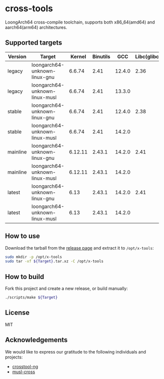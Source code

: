# cross-tools

LoongArch64 cross-compile toolchain, supports both x86_64(amd64) and aarch64(arm64) architectures.

## Supported targets

| Version      | Target                             | Kernel      | Binutils   | GCC        | Libc(glibc) | Libc(musl) |
|--------------|------------------------------------|-------------|------------|------------|-------------|------------|
| legacy       | loongarch64-unknown-linux-gnu      | 6.6.74      | 2.41       | 12.4.0     | 2.36        |            |
| legacy       | loongarch64-unknown-linux-musl     | 6.6.74      | 2.41       | 13.3.0     |             | 1.2.5      |
| stable       | loongarch64-unknown-linux-gnu      | 6.6.74      | 2.41       | 12.4.0     | 2.38        |            |
| stable       | loongarch64-unknown-linux-musl     | 6.6.74      | 2.41       | 14.2.0     |             | 1.2.5      |
| mainline     | loongarch64-unknown-linux-gnu      | 6.12.11     | 2.43.1     | 14.2.0     | 2.41        |            |
| mainline     | loongarch64-unknown-linux-musl     | 6.12.11     | 2.43.1     | 14.2.0     |             | 1.2.5      |
| latest       | loongarch64-unknown-linux-gnu      | 6.13        | 2.43.1     | 14.2.0     | 2.41        |            |
| latest       | loongarch64-unknown-linux-musl     | 6.13        | 2.43.1     | 14.2.0     |             | 1.2.5      |


## How to use

Download the tarball from the [release page](https://github.com/loong64/cross-tools/releases) and extract it to `/opt/x-tools`:

```sh
sudo mkdir -p /opt/x-tools
sudo tar -xf ${Target}.tar.xz -C /opt/x-tools
```

## How to build

Fork this project and create a new release, or build manually:

```sh
./scripts/make ${Target}
```

## License

MIT

## Acknowledgements

We would like to express our gratitude to the following individuals and projects:

- [crosstool-ng](https://github.com/crosstool-ng/crosstool-ng)
- [musl-cross](https://github.com/musl-cross/musl-cross)